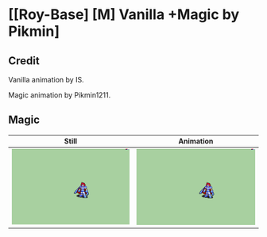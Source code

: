 # [\[Roy-Base\] \[M\] Vanilla +Magic by Pikmin]

## Credit

Vanilla animation by IS.

Magic animation by Pikmin1211.
	
## Magic

| Still | Animation |
| :---: | :-------: |
| ![Magic still](./Magic_000.png) | ![Magic animation](./Magic.gif) |
